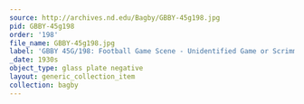 ```yaml
---
source: http://archives.nd.edu/Bagby/GBBY-45g198.jpg
pid: GBBY-45g198
order: '198'
file_name: GBBY-45g198.jpg
label: 'GBBY 45G/198: Football Game Scene - Unidentified Game or Scrimmage - c1930s'
_date: 1930s
object_type: glass plate negative
layout: generic_collection_item
collection: bagby
---
```

